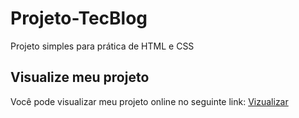 # Projeto-TecBlog
Projeto simples para prática de HTML e CSS

## Visualize meu projeto
Você pode visualizar meu projeto online no seguinte link:
[Vizualizar](https://enuly.github.io/Projeto-TecBlog/)
